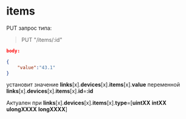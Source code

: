 # **items**

PUT запрос типа:

> PUT "/items/:id"

```json
body:

{
    "value":"43.1"
}
```

установит значение **links**[x].**devices**[x].**items**[x].**value** переменной **links**[x].**devices**[x].**items**[x].**id**=**:id**

Актуален при **links**[x].**devices**[x].**items**[x].**type**=[**uintXX** **intXX** **ulongXXXX** **longXXXX**]

